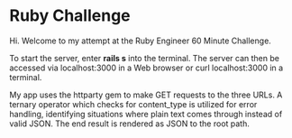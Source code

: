 # Ruby Challenge

Hi. Welcome to my attempt at the Ruby Engineer 60 Minute Challenge.

To start the server, enter **rails s** into the terminal. 
The server can then be accessed via localhost:3000 in a Web browser or curl localhost:3000 in a terminal.

My app uses the httparty gem to make GET requests to the three URLs. A ternary operator which checks for content_type is utilized for error handling, identifying situations where plain text comes through instead of valid JSON. The end result is rendered as JSON to the root path.
